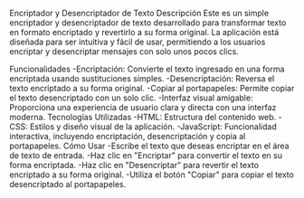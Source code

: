 Encriptador y Desencriptador de Texto
  Descripción
Este es un simple encriptador y desencriptador de texto desarrollado para transformar texto en 
formato encriptado y revertirlo a su forma original. La aplicación está diseñada para ser intuitiva y 
fácil de usar, permitiendo a los usuarios encriptar y desencriptar mensajes con solo unos pocos clics.

  Funcionalidades
-Encriptación: Convierte el texto ingresado en una forma encriptada usando sustituciones simples.
-Desencriptación: Reversa el texto encriptado a su forma original.
-Copiar al portapapeles: Permite copiar el texto desencriptado con un solo clic.
-Interfaz visual amigable: Proporciona una experiencia de usuario clara y directa con una interfaz moderna.
  Tecnologías Utilizadas
-HTML: Estructura del contenido web.
-CSS: Estilos y diseño visual de la aplicación.
-JavaScript: Funcionalidad interactiva, incluyendo encriptación, desencriptación y copia al portapapeles.
  Cómo Usar
-Escribe el texto que deseas encriptar en el área de texto de entrada.
-Haz clic en "Encriptar" para convertir el texto en su forma encriptada.
-Haz clic en "Desencriptar" para revertir el texto encriptado a su forma original.
-Utiliza el botón "Copiar" para copiar el texto desencriptado al portapapeles.
